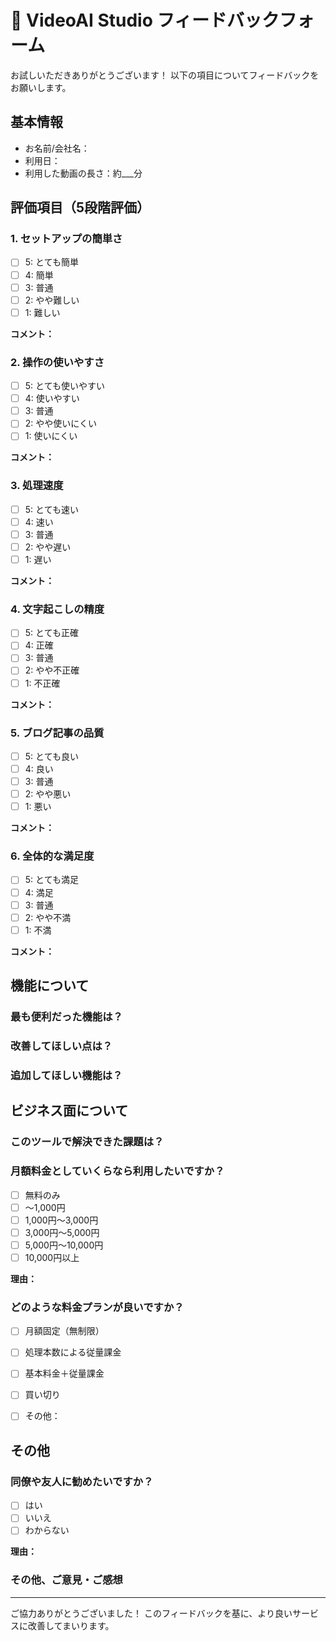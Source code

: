 # 📝 VideoAI Studio フィードバックフォーム

お試しいただきありがとうございます！
以下の項目についてフィードバックをお願いします。

## 基本情報
- お名前/会社名：
- 利用日：
- 利用した動画の長さ：約___分

## 評価項目（5段階評価）

### 1. セットアップの簡単さ
- [ ] 5: とても簡単
- [ ] 4: 簡単
- [ ] 3: 普通
- [ ] 2: やや難しい
- [ ] 1: 難しい

**コメント：**


### 2. 操作の使いやすさ
- [ ] 5: とても使いやすい
- [ ] 4: 使いやすい
- [ ] 3: 普通
- [ ] 2: やや使いにくい
- [ ] 1: 使いにくい

**コメント：**


### 3. 処理速度
- [ ] 5: とても速い
- [ ] 4: 速い
- [ ] 3: 普通
- [ ] 2: やや遅い
- [ ] 1: 遅い

**コメント：**


### 4. 文字起こしの精度
- [ ] 5: とても正確
- [ ] 4: 正確
- [ ] 3: 普通
- [ ] 2: やや不正確
- [ ] 1: 不正確

**コメント：**


### 5. ブログ記事の品質
- [ ] 5: とても良い
- [ ] 4: 良い
- [ ] 3: 普通
- [ ] 2: やや悪い
- [ ] 1: 悪い

**コメント：**


### 6. 全体的な満足度
- [ ] 5: とても満足
- [ ] 4: 満足
- [ ] 3: 普通
- [ ] 2: やや不満
- [ ] 1: 不満

**コメント：**


## 機能について

### 最も便利だった機能は？


### 改善してほしい点は？


### 追加してほしい機能は？


## ビジネス面について

### このツールで解決できた課題は？


### 月額料金としていくらなら利用したいですか？
- [ ] 無料のみ
- [ ] ～1,000円
- [ ] 1,000円～3,000円
- [ ] 3,000円～5,000円
- [ ] 5,000円～10,000円
- [ ] 10,000円以上

**理由：**


### どのような料金プランが良いですか？
- [ ] 月額固定（無制限）
- [ ] 処理本数による従量課金
- [ ] 基本料金＋従量課金
- [ ] 買い切り
- [ ] その他：


## その他

### 同僚や友人に勧めたいですか？
- [ ] はい
- [ ] いいえ
- [ ] わからない

**理由：**


### その他、ご意見・ご感想


---

ご協力ありがとうございました！
このフィードバックを基に、より良いサービスに改善してまいります。